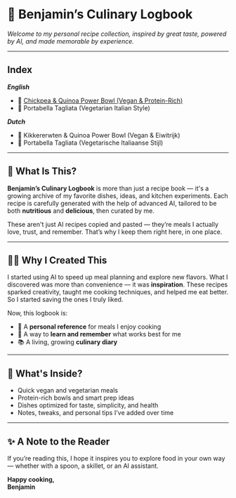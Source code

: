 # 📖 Benjamin’s Culinary Logbook

*Welcome to my personal recipe collection, inspired by great taste, powered by AI, and made memorable by experience.*

---
## Index
***English***
- 🌱 [Chickpea & Quinoa Power Bowl (Vegan & Protein-Rich)](./english/001/README.md)
- 🌿 Portabella Tagliata (Vegetarian Italian Style)

***Dutch***
- 🌱 Kikkererwten & Quinoa Power Bowl (Vegan & Eiwitrijk)
- 🌿 Portabella Tagliata (Vegetarische Italiaanse Stijl)

---



## 🥄 What Is This?

**Benjamin’s Culinary Logbook** is more than just a recipe book — it's a growing archive of my favorite dishes, ideas, and kitchen experiments. Each recipe is carefully generated with the help of advanced AI, tailored to be both **nutritious** and **delicious**, then curated by me.

These aren't just AI recipes copied and pasted — they’re meals I actually love, trust, and remember. That’s why I keep them right here, in one place.

---

## 👨‍🍳 Why I Created This

I started using AI to speed up meal planning and explore new flavors. What I discovered was more than convenience — it was **inspiration**. These recipes sparked creativity, taught me cooking techniques, and helped me eat better. So I started saving the ones I truly liked.

Now, this logbook is:

- 🥗 A **personal reference** for meals I enjoy cooking  
- 🧠 A way to **learn and remember** what works best for me  
- 📚 A living, growing **culinary diary**

---

## 🧾 What's Inside?

- Quick vegan and vegetarian meals  
- Protein-rich bowls and smart prep ideas  
- Dishes optimized for taste, simplicity, and health  
- Notes, tweaks, and personal tips I've added over time

---

## ✨ A Note to the Reader

If you’re reading this, I hope it inspires you to explore food in your own way — whether with a spoon, a skillet, or an AI assistant.

**Happy cooking,  
Benjamin**
